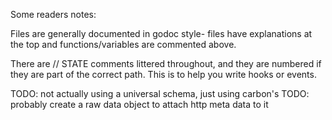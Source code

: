 Some readers notes:

Files are generally documented in godoc style- files have explanations at the top and functions/variables are commented above.

There are // STATE comments littered throughout, and they are numbered if they are part of the correct path. This is to help you write hooks or events.

TODO: not actually using a universal schema, just using carbon's
TODO: probably create a raw data object to attach http meta data to it


